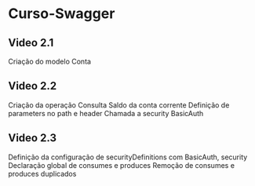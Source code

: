 # Curso-Swagger

## Video 2.1
Criação do modelo Conta

## Video 2.2
Criação da operação Consulta Saldo da conta corrente
Definição de parameters no path e header
Chamada a security BasicAuth

## Video 2.3
Definição da configuração de securityDefinitions com BasicAuth, security
Declaração global de consumes e produces
Remoção de consumes e produces duplicados
